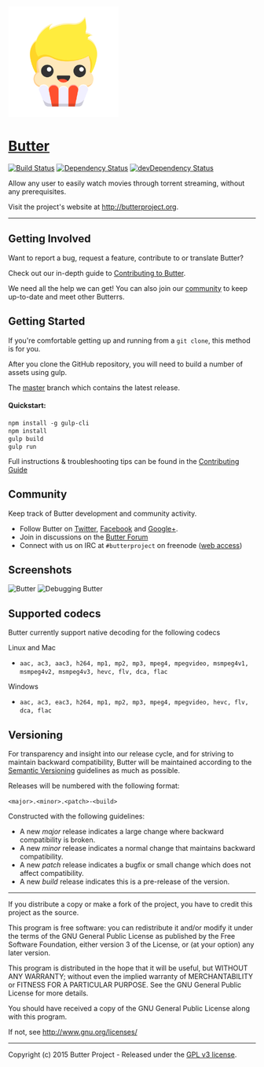 
<img width=225 src="https://github.com/butterproject/artworks/blob/master/Butter/Official/butter-mascot/butter-mascot.png?raw=true">

# [Butter](https://github.com/butterproject/butter-desktop)

[![Build Status](https://travis-ci.org/butterproject/butter-desktop.svg?branch=master)](https://travis-ci.org/butterproject/butter-desktop)
[![Dependency Status](https://david-dm.org/butterproject/butter-desktop.svg)](https://david-dm.org/butterproject/butter-desktop)
[![devDependency Status](https://david-dm.org/butterproject/butter-desktop/dev-status.svg)](https://david-dm.org/butterproject/butter-desktop#info=devDependencies)

Allow any user to easily watch movies through torrent streaming, without any prerequisites.

Visit the project's website at <http://butterproject.org>.

***

## Getting Involved

Want to report a bug, request a feature, contribute to or translate Butter? 

Check out our in-depth guide to [Contributing to Butter](CONTRIBUTING.md#contributing-to-butter). 

We need all the help we can get! You can also join our [community](README.md#community) to keep up-to-date and meet other Butterrs.

## Getting Started

If you're comfortable getting up and running from a `git clone`, this method is for you.

After you clone the GitHub repository, you will need to build a number of assets using gulp.

The [master](https://github.com/butterproject/butter-desktop) branch which contains the latest release.

#### Quickstart:

    npm install -g gulp-cli
    npm install
    gulp build
    gulp run

Full instructions & troubleshooting tips can be found in the [Contributing Guide](CONTRIBUTING.md#contributing-to-butter)

<a name="community"></a>
## Community

Keep track of Butter development and community activity.

* Follow Butter on [Twitter](https://twitter.com/butterproject), [Facebook](https://www.facebook.com/ButterProjectOrg/) and [Google+](https://plus.google.com/communities/111003619134556931561).
* Join in discussions on the [Butter Forum](https://www.reddit.com/r/ButterProject)
* Connect with us on IRC at `#butterproject` on freenode ([web access](http://webchat.freenode.net/?channels=butterproject))

## Screenshots
![Butter](https://cloud.githubusercontent.com/assets/8317250/10714437/b1e1dc8c-7b32-11e5-9c25-d9fbd5b2f3bd.png)
![Debugging Butter](https://cloud.githubusercontent.com/assets/8317250/10714430/add70234-7b32-11e5-9be7-1de539d865ba.png)

## Supported codecs

Butter currently support native decoding for the following codecs

Linux and Mac

* `aac, ac3, aac3, h264, mp1, mp2, mp3, mpeg4, mpegvideo, msmpeg4v1, msmpeg4v2, msmpeg4v3, hevc, flv, dca, flac`

Windows

* `aac, ac3, eac3, h264, mp1, mp2, mp3, mpeg4, mpegvideo, hevc, flv, dca, flac`

## Versioning

For transparency and insight into our release cycle, and for striving to maintain backward compatibility, Butter will be maintained according to the [Semantic Versioning](http://semver.org/) guidelines as much as possible.

Releases will be numbered with the following format:

`<major>.<minor>.<patch>-<build>`

Constructed with the following guidelines:

* A new *major* release indicates a large change where backward compatibility is broken.
* A new *minor* release indicates a normal change that maintains backward compatibility.
* A new *patch* release indicates a bugfix or small change which does not affect compatibility.
* A new *build* release indicates this is a pre-release of the version.


***

If you distribute a copy or make a fork of the project, you have to credit this project as the source.

This program is free software: you can redistribute it and/or modify it under the terms of the GNU General Public License as published by the Free Software Foundation, either version 3 of the License, or (at your option) any later version.

This program is distributed in the hope that it will be useful, but WITHOUT ANY WARRANTY; without even the implied warranty of MERCHANTABILITY or FITNESS FOR A PARTICULAR PURPOSE.  See the GNU General Public License for more details.

You should have received a copy of the GNU General Public License along with this program.

If not, see http://www.gnu.org/licenses/

***

Copyright (c) 2015 Butter Project - Released under the
[GPL v3 license](LICENSE.txt).
